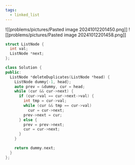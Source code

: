 ```yaml
---
tags:
  - linked_list
---
```

![[problems/pictures/Pasted image 20241012201450.png]]
![[problems/pictures/Pasted image 20241012201458.png]]



```c++
struct ListNode {
  int val;
  ListNode *next;
};

class Solution {
public:
  ListNode *deleteDuplicates(ListNode *head) {
    ListNode dummy{-1, head};
    auto prev = &dummy, cur = head;
    while (cur && cur->next) {
      if (cur->val == cur->next->val) {
        int tmp = cur->val;
        while (cur && tmp == cur->val)
          cur = cur->next;
        prev->next = cur;
      } else {
        prev = prev->next;
        cur = cur->next;
      }
    }

    return dummy.next;
  }
};
```